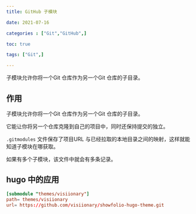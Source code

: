 ```yaml
---
title: GitHub 子模块

date: 2021-07-16

categories : ["Git","GitHub",]

toc: true

tags: ["Git",]

---
```


子模块允许你将一个Git 仓库作为另一个Git 仓库的子目录。

<!--more-->

## 作用

子模块允许你将一个Git 仓库作为另一个Git 仓库的子目录。

它能让你将另一个仓库克隆到自己的项目中，同时还保持提交的独立。

`.gitmodules` 文件保存了项目URL 与已经拉取的本地目录之间的映射，这样就能知道子模块在哪获取。

如果有多个子模块，该文件中就会有多条记录。

 <!--more-->

## hugo 中的应用

```toml
[submodule "themes/visiionary"]
path= themes/visiionary
url= https://github.com/visiionary/showfolio-hugo-theme.git
```
